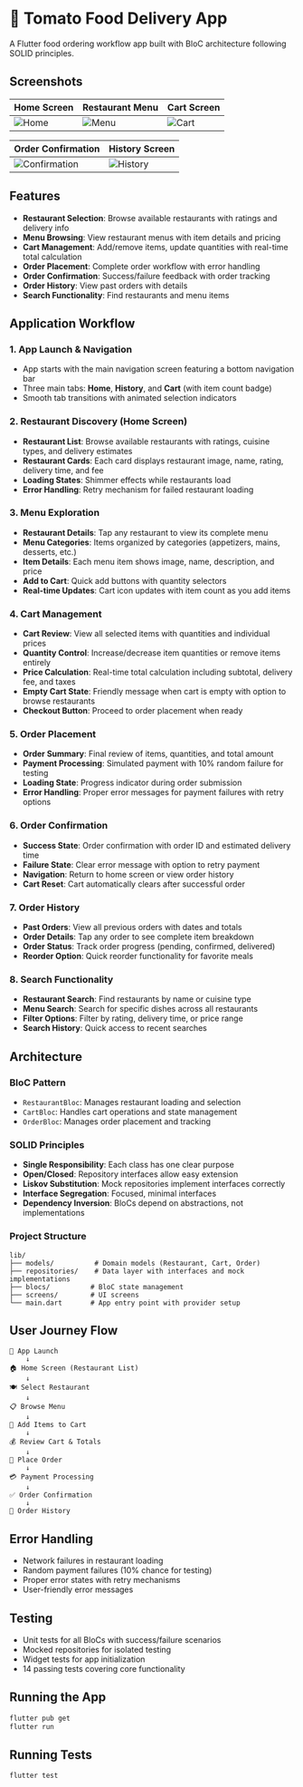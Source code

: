 # 🍅 Tomato Food Delivery App

A Flutter food ordering workflow app built with BloC architecture following SOLID principles.

## Screenshots

<!-- Add your app screenshots here -->

| Home Screen | Restaurant Menu | Cart Screen |
|-------------|-----------------|-------------|
| ![Home](screenshots/home.jpg) | ![Menu](screenshots/menu.jpg) | ![Cart](screenshots/cart.jpg) |

| Order Confirmation | History Screen | 
|-------------------|----------------|
| ![Confirmation](screenshots/order_confirmation.jpg) | ![History](screenshots/history.jpg) |

## Features

- **Restaurant Selection**: Browse available restaurants with ratings and delivery info
- **Menu Browsing**: View restaurant menus with item details and pricing
- **Cart Management**: Add/remove items, update quantities with real-time total calculation
- **Order Placement**: Complete order workflow with error handling
- **Order Confirmation**: Success/failure feedback with order tracking
- **Order History**: View past orders with details
- **Search Functionality**: Find restaurants and menu items

## Application Workflow

### 1. App Launch & Navigation
- App starts with the main navigation screen featuring a bottom navigation bar
- Three main tabs: **Home**, **History**, and **Cart** (with item count badge)
- Smooth tab transitions with animated selection indicators

### 2. Restaurant Discovery (Home Screen)
- **Restaurant List**: Browse available restaurants with ratings, cuisine types, and delivery estimates
- **Restaurant Cards**: Each card displays restaurant image, name, rating, delivery time, and fee
- **Loading States**: Shimmer effects while restaurants load
- **Error Handling**: Retry mechanism for failed restaurant loading

### 3. Menu Exploration
- **Restaurant Details**: Tap any restaurant to view its complete menu
- **Menu Categories**: Items organized by categories (appetizers, mains, desserts, etc.)
- **Item Details**: Each menu item shows image, name, description, and price
- **Add to Cart**: Quick add buttons with quantity selectors
- **Real-time Updates**: Cart icon updates with item count as you add items

### 4. Cart Management
- **Cart Review**: View all selected items with quantities and individual prices
- **Quantity Control**: Increase/decrease item quantities or remove items entirely
- **Price Calculation**: Real-time total calculation including subtotal, delivery fee, and taxes
- **Empty Cart State**: Friendly message when cart is empty with option to browse restaurants
- **Checkout Button**: Proceed to order placement when ready

### 5. Order Placement
- **Order Summary**: Final review of items, quantities, and total amount
- **Payment Processing**: Simulated payment with 10% random failure for testing
- **Loading State**: Progress indicator during order submission
- **Error Handling**: Proper error messages for payment failures with retry options

### 6. Order Confirmation
- **Success State**: Order confirmation with order ID and estimated delivery time
- **Failure State**: Clear error message with option to retry payment
- **Navigation**: Return to home screen or view order history
- **Cart Reset**: Cart automatically clears after successful order

### 7. Order History
- **Past Orders**: View all previous orders with dates and totals
- **Order Details**: Tap any order to see complete item breakdown
- **Order Status**: Track order progress (pending, confirmed, delivered)
- **Reorder Option**: Quick reorder functionality for favorite meals

### 8. Search Functionality
- **Restaurant Search**: Find restaurants by name or cuisine type
- **Menu Search**: Search for specific dishes across all restaurants
- **Filter Options**: Filter by rating, delivery time, or price range
- **Search History**: Quick access to recent searches

## Architecture

### BloC Pattern
- `RestaurantBloc`: Manages restaurant loading and selection
- `CartBloc`: Handles cart operations and state management
- `OrderBloc`: Manages order placement and tracking

### SOLID Principles
- **Single Responsibility**: Each class has one clear purpose
- **Open/Closed**: Repository interfaces allow easy extension
- **Liskov Substitution**: Mock repositories implement interfaces correctly
- **Interface Segregation**: Focused, minimal interfaces
- **Dependency Inversion**: BloCs depend on abstractions, not implementations

### Project Structure
```
lib/
├── models/          # Domain models (Restaurant, Cart, Order)
├── repositories/    # Data layer with interfaces and mock implementations
├── blocs/          # BloC state management
├── screens/        # UI screens
└── main.dart       # App entry point with provider setup
```

## User Journey Flow

```
📱 App Launch
    ↓
🏠 Home Screen (Restaurant List)
    ↓
🍽️ Select Restaurant
    ↓
📋 Browse Menu
    ↓
🛒 Add Items to Cart
    ↓
💰 Review Cart & Totals
    ↓
📝 Place Order
    ↓
💳 Payment Processing
    ↓
✅ Order Confirmation
    ↓
📜 Order History
```

## Error Handling

- Network failures in restaurant loading
- Random payment failures (10% chance for testing)
- Proper error states with retry mechanisms
- User-friendly error messages

## Testing

- Unit tests for all BloCs with success/failure scenarios
- Mocked repositories for isolated testing
- Widget tests for app initialization
- 14 passing tests covering core functionality

## Running the App

```bash
flutter pub get
flutter run
```

## Running Tests

```bash
flutter test
```
